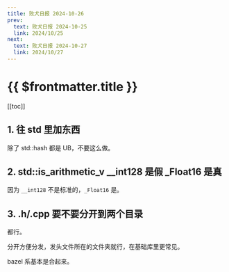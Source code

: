 ```yaml
---
title: 败犬日报 2024-10-26
prev:
  text: 败犬日报 2024-10-25
  link: 2024/10/25
next:
  text: 败犬日报 2024-10-27
  link: 2024/10/27
---
```


# {{ $frontmatter.title }}

[[toc]]

## 1. 往 std 里加东西

除了 std::hash 都是 UB，不要这么做。

## 2. std::is_arithmetic_v __int128 是假 _Float16 是真

因为 `__int128` 不是标准的，`_Float16` 是。

## 3. .h/.cpp 要不要分开到两个目录

都行。

分开方便分发，发头文件所在的文件夹就行，在基础库里更常见。

bazel 系基本是合起来。
